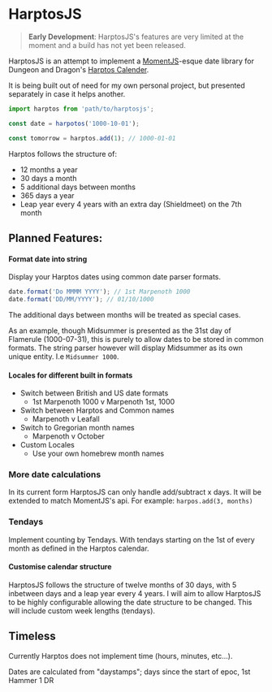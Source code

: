 # HarptosJS

> **Early Development**: HarptosJS's features are very limited at the moment and a build has not yet been released.

HarptosJS is an attempt to implement a [MomentJS](https://momentjs.com/)-esque date library for Dungeon and Dragon's [Harptos Calender](https://forgottenrealms.fandom.com/wiki/Calendar_of_Harptos).

It is being built out of need for my own personal project, but presented separately in case it helps another.

```js
import harptos from 'path/to/harptosjs';

const date = harpotos('1000-10-01');

const tomorrow = harptos.add(1); // 1000-01-01
```

Harptos follows the structure of:
* 12 months a year
* 30 days a month
* 5 additional days between months
* 365 days a year
* Leap year every 4 years with an extra day (Shieldmeet) on the 7th month

## Planned Features:

#### Format date into string

Display your Harptos dates using common date parser formats.
```js
date.format('Do MMMM YYYY'); // 1st Marpenoth 1000
date.format('DD/MM/YYYY'); // 01/10/1000
```

The additional days between months will be treated as special cases.

As an example, though Midsummer is presented as the 31st day of Flamerule (1000-07-31), this is purely to allow dates to be stored in common formats.
The string parser however will display Midsummer as its own unique entity. I.e `Midsummer 1000`.

#### Locales for different built in formats
 * Switch between British and US date formats
     * 1st Marpenoth 1000 v Marpenoth 1st, 1000
 * Switch between Harptos and Common names
     * Marpenoth v Leafall
 * Switch to Gregorian month names
     * Marpenoth v October
 * Custom Locales
     * Use your own homebrew month names

### More date calculations
In its current form HarptosJS can only handle add/subtract x days.
It will be extended to match MomentJS's api.  For example: `harpos.add(3, months)`

### Tendays
Implement counting by Tendays. With tendays starting on the 1st of every month as defined in the Harptos calendar.

#### Customise calendar structure
HarptosJS follows the structure of twelve months of 30 days, with 5 inbetween days and a leap year every 4 years.
I will aim to allow HarptosJS to be highly configurable allowing the date structure to be changed.  This will include custom week lengths (tendays).


## Timeless
Currently Harptos does not implement time (hours, minutes, etc...).

Dates are calculated from "daystamps"; days since the start of epoc, 1st Hammer 1 DR
